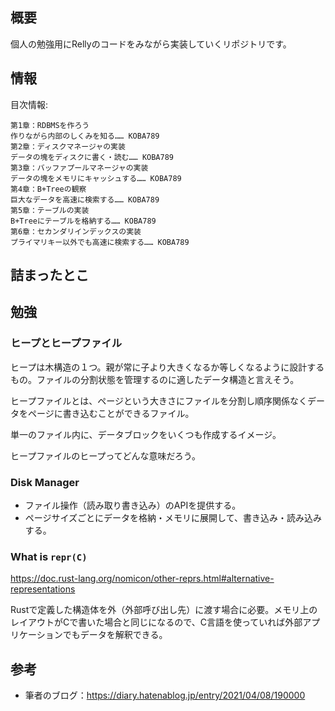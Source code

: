 ## 概要

個人の勉強用にRellyのコードをみながら実装していくリポジトリです。

## 情報

目次情報:

```
第1章：RDBMSを作ろう
作りながら内部のしくみを知る…… KOBA789
第2章：ディスクマネージャの実装
データの塊をディスクに書く・読む…… KOBA789
第3章：バッファプールマネージャの実装
データの塊をメモリにキャッシュする…… KOBA789
第4章：B+Treeの観察
巨大なデータを高速に検索する…… KOBA789
第5章：テーブルの実装
B+Treeにテーブルを格納する…… KOBA789
第6章：セカンダリインデックスの実装
プライマリキー以外でも高速に検索する…… KOBA789
```

## 詰まったとこ

## 勉強

### ヒープとヒープファイル

ヒープは木構造の１つ。親が常に子より大きくなるか等しくなるように設計するもの。ファイルの分割状態を管理するのに適したデータ構造と言えそう。

ヒープファイルとは、ページという大きさにファイルを分割し順序関係なくデータをページに書き込むことができるファイル。

単一のファイル内に、データブロックをいくつも作成するイメージ。

ヒープファイルのヒープってどんな意味だろう。

### Disk Manager

- ファイル操作（読み取り書き込み）のAPIを提供する。
- ページサイズごとにデータを格納・メモリに展開して、書き込み・読み込みする。

### What is `repr(C)`

https://doc.rust-lang.org/nomicon/other-reprs.html#alternative-representations

Rustで定義した構造体を外（外部呼び出し先）に渡す場合に必要。メモリ上のレイアウトがCで書いた場合と同じになるので、C言語を使っていれば外部アプリケーションでもデータを解釈できる。

## 参考

- 筆者のブログ：https://diary.hatenablog.jp/entry/2021/04/08/190000
